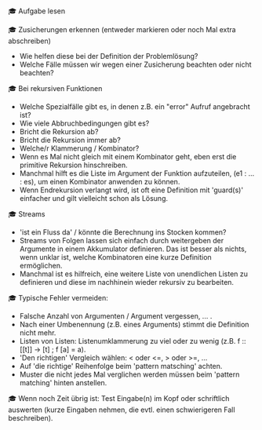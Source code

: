 :mortar_board: Aufgabe lesen

:mortar_board: Zusicherungen erkennen (entweder markieren oder noch Mal extra abschreiben)
   - Wie helfen diese bei der Definition der Problemlösung?
   - Welche Fälle müssen wir wegen einer Zusicherung beachten oder nicht beachten?
   
:mortar_board: Bei rekursiven Funktionen
   - Welche Spezialfälle gibt es, in denen z.B. ein "error" Aufruf angebracht ist?
   - Wie viele Abbruchbedingungen gibt es?
   - Bricht die Rekursion ab?
   - Bricht die Rekursion immer ab?
   - Welche/r Klammerung / Kombinator? 
   - Wenn es Mal nicht gleich mit einem Kombinator geht,
     eben erst die primitive Rekursion hinschreiben.
   - Manchmal hilft es die Liste im Argument der Funktion aufzuteilen,
     (e1 : ... : es), um einen Kombinator anwenden zu können.
   - Wenn Endrekursion verlangt wird, ist oft eine Definition mit 'guard(s)'
     einfacher und gilt vielleicht schon als Lösung.
	 
:mortar_board: Streams
   - 'ist ein Fluss da' / könnte die Berechnung ins Stocken kommen?
   - Streams von Folgen lassen sich einfach durch weitergeben
     der Argumente in einem Akkumulator definieren. Das ist besser als
	 nichts, wenn unklar ist, welche Kombinatoren eine kurze Definition
	 ermöglichen.
   - Manchmal ist es hilfreich, eine weitere Liste von unendlichen Listen
     zu definieren und diese im nachhinein wieder rekursiv zu bearbeiten.

:mortar_board: Typische Fehler vermeiden:
   - Falsche Anzahl von Argumenten / Argument vergessen, ... .
   - Nach einer Umbenennung (z.B. eines Arguments) stimmt die Definition nicht mehr.
   - Listen von Listen: Listenumklammerung zu viel oder zu wenig
     (z.B. f :: [[t]] -> [t] ; f [a] = a).
   - 'Den richtigen' Vergleich wählen: < oder <=, > oder >=, ...
   - Auf 'die richtige' Reihenfolge beim 'pattern matsching' achten.
   - Muster die nicht jedes Mal verglichen werden müssen beim 'pattern matching' 
     hinten anstellen.

:mortar_board: Wenn noch Zeit übrig ist: Test Eingabe(n) im Kopf oder schriftlich auswerten
   (kurze Eingaben nehmen, die evtl. einen schwierigeren Fall beschreiben).





